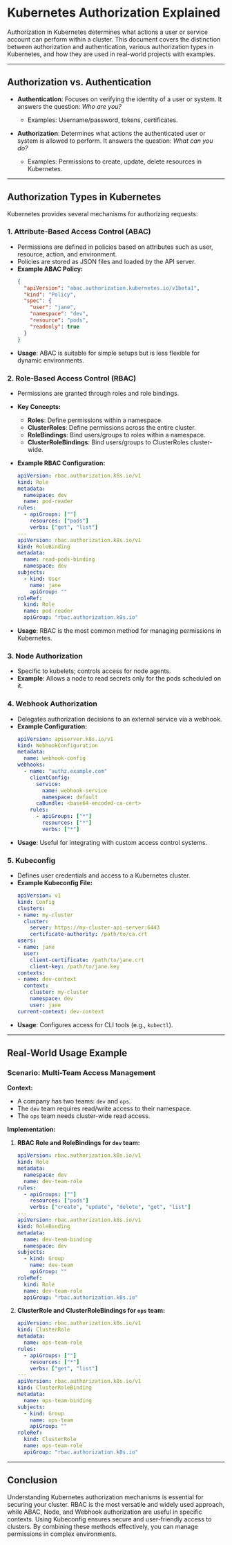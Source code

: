 # Kubernetes Authorization Explained

Authorization in Kubernetes determines what actions a user or service account can perform within a cluster. This document covers the distinction between authorization and authentication, various authorization types in Kubernetes, and how they are used in real-world projects with examples.

---

## Authorization vs. Authentication

- **Authentication**: Focuses on verifying the identity of a user or system. It answers the question: *Who are you?*
  - Examples: Username/password, tokens, certificates.

- **Authorization**: Determines what actions the authenticated user or system is allowed to perform. It answers the question: *What can you do?*
  - Examples: Permissions to create, update, delete resources in Kubernetes.

---

## Authorization Types in Kubernetes
Kubernetes provides several mechanisms for authorizing requests:

### 1. **Attribute-Based Access Control (ABAC)**
- Permissions are defined in policies based on attributes such as user, resource, action, and environment.
- Policies are stored as JSON files and loaded by the API server.
- **Example ABAC Policy:**
  ```json
  {
    "apiVersion": "abac.authorization.kubernetes.io/v1beta1",
    "kind": "Policy",
    "spec": {
      "user": "jane",
      "namespace": "dev",
      "resource": "pods",
      "readonly": true
    }
  }
  ```
- **Usage**: ABAC is suitable for simple setups but is less flexible for dynamic environments.

### 2. **Role-Based Access Control (RBAC)**
- Permissions are granted through roles and role bindings.
- **Key Concepts:**
  - **Roles**: Define permissions within a namespace.
  - **ClusterRoles**: Define permissions across the entire cluster.
  - **RoleBindings**: Bind users/groups to roles within a namespace.
  - **ClusterRoleBindings**: Bind users/groups to ClusterRoles cluster-wide.

- **Example RBAC Configuration:**
  ```yaml
  apiVersion: rbac.authorization.k8s.io/v1
  kind: Role
  metadata:
    namespace: dev
    name: pod-reader
  rules:
    - apiGroups: [""]
      resources: ["pods"]
      verbs: ["get", "list"]
  ---
  apiVersion: rbac.authorization.k8s.io/v1
  kind: RoleBinding
  metadata:
    name: read-pods-binding
    namespace: dev
  subjects:
    - kind: User
      name: jane
      apiGroup: ""
  roleRef:
    kind: Role
    name: pod-reader
    apiGroup: "rbac.authorization.k8s.io"
  ```
- **Usage**: RBAC is the most common method for managing permissions in Kubernetes.

### 3. **Node Authorization**
- Specific to kubelets; controls access for node agents.
- **Example**: Allows a node to read secrets only for the pods scheduled on it.

### 4. **Webhook Authorization**
- Delegates authorization decisions to an external service via a webhook.
- **Example Configuration:**
  ```yaml
  apiVersion: apiserver.k8s.io/v1
  kind: WebhookConfiguration
  metadata:
    name: webhook-config
  webhooks:
    - name: "authz.example.com"
      clientConfig:
        service:
          name: webhook-service
          namespace: default
        caBundle: <base64-encoded-ca-cert>
      rules:
        - apiGroups: ["*"]
          resources: ["*"]
          verbs: ["*"]
  ```
- **Usage**: Useful for integrating with custom access control systems.

### 5. **Kubeconfig**
- Defines user credentials and access to a Kubernetes cluster.
- **Example Kubeconfig File:**
  ```yaml
  apiVersion: v1
  kind: Config
  clusters:
  - name: my-cluster
    cluster:
      server: https://my-cluster-api-server:6443
      certificate-authority: /path/to/ca.crt
  users:
  - name: jane
    user:
      client-certificate: /path/to/jane.crt
      client-key: /path/to/jane.key
  contexts:
  - name: dev-context
    context:
      cluster: my-cluster
      namespace: dev
      user: jane
  current-context: dev-context
  ```
- **Usage**: Configures access for CLI tools (e.g., `kubectl`).

---

## Real-World Usage Example
### Scenario: Multi-Team Access Management
**Context:**
- A company has two teams: `dev` and `ops`.
- The `dev` team requires read/write access to their namespace.
- The `ops` team needs cluster-wide read access.

**Implementation:**
1. **RBAC Role and RoleBindings for `dev` team:**
   ```yaml
   apiVersion: rbac.authorization.k8s.io/v1
   kind: Role
   metadata:
     namespace: dev
     name: dev-team-role
   rules:
     - apiGroups: [""]
       resources: ["pods"]
       verbs: ["create", "update", "delete", "get", "list"]
   ---
   apiVersion: rbac.authorization.k8s.io/v1
   kind: RoleBinding
   metadata:
     name: dev-team-binding
     namespace: dev
   subjects:
     - kind: Group
       name: dev-team
       apiGroup: ""
   roleRef:
     kind: Role
     name: dev-team-role
     apiGroup: "rbac.authorization.k8s.io"
   ```

2. **ClusterRole and ClusterRoleBindings for `ops` team:**
   ```yaml
   apiVersion: rbac.authorization.k8s.io/v1
   kind: ClusterRole
   metadata:
     name: ops-team-role
   rules:
     - apiGroups: [""]
       resources: ["*"]
       verbs: ["get", "list"]
   ---
   apiVersion: rbac.authorization.k8s.io/v1
   kind: ClusterRoleBinding
   metadata:
     name: ops-team-binding
   subjects:
     - kind: Group
       name: ops-team
       apiGroup: ""
   roleRef:
     kind: ClusterRole
     name: ops-team-role
     apiGroup: "rbac.authorization.k8s.io"
   ```

---

## Conclusion
Understanding Kubernetes authorization mechanisms is essential for securing your cluster. RBAC is the most versatile and widely used approach, while ABAC, Node, and Webhook authorization are useful in specific contexts. Using Kubeconfig ensures secure and user-friendly access to clusters. By combining these methods effectively, you can manage permissions in complex environments.
